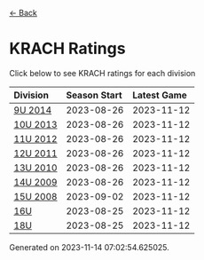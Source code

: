 [<- Back](../readme.md)
# KRACH Ratings
Click below to see KRACH ratings for each division

| Division | Season Start | Latest Game |
| :-- | :-- | :-- |
| [9U 2014](9U-2014-ratings.md) | 2023-08-26 | 2023-11-12 |
| [10U 2013](10U-2013-ratings.md) | 2023-08-26 | 2023-11-12 |
| [11U 2012](11U-2012-ratings.md) | 2023-08-26 | 2023-11-12 |
| [12U 2011](12U-2011-ratings.md) | 2023-08-26 | 2023-11-12 |
| [13U 2010](13U-2010-ratings.md) | 2023-08-26 | 2023-11-12 |
| [14U 2009](14U-2009-ratings.md) | 2023-08-26 | 2023-11-12 |
| [15U 2008](15U-2008-ratings.md) | 2023-09-02 | 2023-11-12 |
| [16U](16U-ratings.md) | 2023-08-25 | 2023-11-12 |
| [18U](18U-ratings.md) | 2023-08-25 | 2023-11-12 |

Generated on 2023-11-14 07:02:54.625025.
